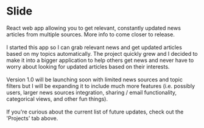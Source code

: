 # Slide
React web app allowing you to get relevant, constantly updated news articles from multiple sources. More info to come closer to release.<br><br>I started this app so I can grab relevant news and get updated articles based on my topics automatically. The project quickly grew and I decided to make it into a bigger application to help others get news and never have to worry about looking for updated articles based on their interests.<br><br>Version 1.0 will be launching soon with limited news sources and topic filters but I will be expanding it to include much more features (i.e. possibly users, larger news sources integration, sharing / email functionality, categorical views, and other fun things).<br><br>
If you're curious about the current list of future updates, check out the 'Projects' tab above.
